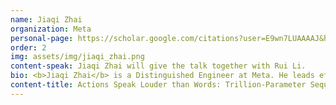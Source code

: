 ```yaml
---
name: Jiaqi Zhai
organization: Meta
personal-page: https://scholar.google.com/citations?user=E9wn7LUAAAAJ&hl=en
order: 2
img: assets/img/jiaqi_zhai.png
content-speak: Jiaqi Zhai will give the talk together with Rui Li. 
bio: <b>Jiaqi Zhai</b> is a Distinguished Engineer at Meta. He leads efforts to improve recommendation systems across Facebook and Instagram, with a mission to connect billions of people to informative, entertaining, and insightful content. His team developed multiple state-of-the-art foundational technologies, including the first trillion-parameter scale generative recommenders used in production. Prior to Meta, he spent 6 years at Google and developed the cross-platform user understanding system used in Search, Chrome, and YouTube, Google's first billion-user scale online learning system with minute-level latency, and the first generative model deployed on Google Search. His work has been published in top conferences including KDD, WWW, and SIGMOD.
content-title: Actions Speak Louder than Words: Trillion-Parameter Sequential Transducers for Generative Recommendations
---
```

